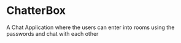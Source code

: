 # ChatterBox
A Chat Application where the users can enter into rooms using the passwords and chat with each other
